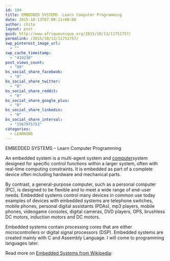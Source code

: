 ```yaml
---
id: 104
title: EMBEDDED SYSTEMS -Learn Computer Programming
date: 2015-10-13T07:09:11+00:00
author: chito
layout: post
guid: http://www.afriqueunique.org/2015/10/13/11751757/
permalink: /2015/10/13/11751757/
swp_pinterest_image_url:
  - ""
swp_cache_timestamp:
  - "419230"
post_views_count:
  - "99"
bs_social_share_facebook:
  - "0"
bs_social_share_twitter:
  - "0"
bs_social_share_reddit:
  - "0"
bs_social_share_google_plus:
  - "0"
bs_social_share_linkedin:
  - "0"
bs_social_share_interval:
  - "1567975753"
categories:
  - LEARNING
---
```

EMBEDDED SYSTEMS &#8211; Learn Computer Programming

An embedded system is a multi-agent system and [computer](www.oscarkemboi.xyz/?search=computer)system designed for specific control functions within a larger system, often with real-time computing constraints. It is embedded as part of a complete device often including hardware and mechanical parts.

By contrast, a general-purpose computer, such as a personal computer (PC), is designed to be flexible and to meet a wide range of end-user needs. Embedded systems control many devices in common use today examples of devices with embedded systems are telephone switches, mobile phones, personal digital assistants (PDAs), mp3 players, mobile phones, videogame consoles, digital cameras, DVD players, GPS, brushless DC motors, induction motors and DC motors.

Embedded systems contain processing cores that are either microcontrollers or digital signal processors (DSP). Embedded systems are created mainly with C and Assembly Language. I will come to programming languages later.

Read more on [Embedded Systems from Wikipedia](http://en.wikipedia.org/wiki/Embedded_system):